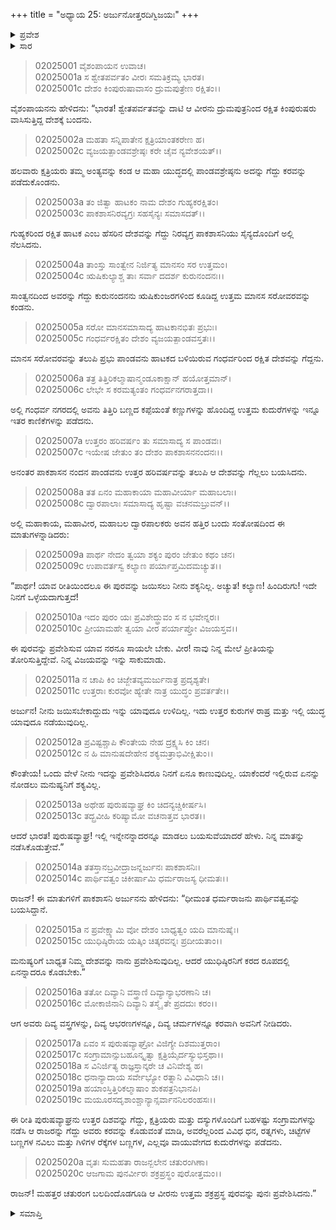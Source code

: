 +++
title = "ಅಧ್ಯಾಯ 25: ಅರ್ಜುನೋತ್ತರದಿಗ್ವಿಜಯಃ"
+++

<details><summary>ಪ್ರವೇಶ</summary>


।।   ಓಂ ಓಂ ನಮೋ ನಾರಾಯಣಾಯ।।   ಶ್ರೀ ವೇದವ್ಯಾಸಾಯ ನಮಃ ।।

ಶ್ರೀ ಕೃಷ್ಣದ್ವೈಪಾಯನ ವೇದವ್ಯಾಸ ವಿರಚಿತ  

**ಶ್ರೀ ಮಹಾಭಾರತ**

**ಸಭಾ ಪರ್ವ**

**ದಿಗ್ವಿಜಯ ಪರ್ವ**

**ಅಧ್ಯಾಯ 25**

</details>


<details><summary>ಸಾರ</summary>

ಉತ್ತರ ದಿಕ್ಕನ್ನು ಗೆದ್ದು ಅರ್ಜುನನು ಮರಳಿದುದು (1-20).

</details>



> 02025001 ವೈಶಂಪಾಯನ ಉವಾಚ।  
02025001a ಸ ಶ್ವೇತಪರ್ವತಂ ವೀರಃ ಸಮತಿಕ್ರಮ್ಯ ಭಾರತ।  
02025001c ದೇಶಂ ಕಿಂಪುರುಷಾವಾಸಂ ದ್ರುಮಪುತ್ರೇಣ ರಕ್ಷಿತಂ।।

ವೈಶಂಪಾಯನನು ಹೇಳಿದನು: “ಭಾರತ! ಶ್ವೇತಪರ್ವತವನ್ನು ದಾಟಿ ಆ ವೀರನು ದ್ರುಮಪುತ್ರನಿಂದ ರಕ್ಷಿತ ಕಿಂಪುರುಷರು ವಾಸಿಸುತ್ತಿದ್ದ ದೇಶಕ್ಕೆ ಬಂದನು.

> 02025002a ಮಹತಾ ಸನ್ನಿಪಾತೇನ ಕ್ಷತ್ರಿಯಾಂತಕರೇಣ ಹ।  
02025002c ವ್ಯಜಯತ್ಪಾಂಡವಶ್ರೇಷ್ಠಃ ಕರೇ ಚೈವ ನ್ಯವೇಶಯತ್।।

ಹಲವಾರು ಕ್ಷತ್ರಿಯರು ತಮ್ಮ ಅಂತ್ಯವನ್ನು ಕಂಡ ಆ ಮಹಾ ಯುದ್ಧದಲ್ಲಿ ಪಾಂಡವಶ್ರೇಷ್ಠನು ಅದನ್ನು ಗೆದ್ದು ಕರವನ್ನು ಪಡೆದುಕೊಂಡನು.

> 02025003a ತಂ ಜಿತ್ವಾ ಹಾಟಕಂ ನಾಮ ದೇಶಂ ಗುಹ್ಯಕರಕ್ಷಿತಂ।  
02025003c ಪಾಕಶಾಸನಿರವ್ಯಗ್ರಃ ಸಹಸೈನ್ಯಃ ಸಮಾಸದತ್।।

ಗುಹ್ಯಕರಿಂದ ರಕ್ಷಿತ ಹಾಟಕ ಎಂಬ ಹೆಸರಿನ ದೇಶವನ್ನು ಗೆದ್ದು ನಿರವ್ಯಗ್ರ ಪಾಕಶಾಸನಿಯು ಸೈನ್ಯದೊಂದಿಗೆ ಅಲ್ಲಿ ನೆಲಸಿದನು.

> 02025004a ತಾಂಸ್ತು ಸಾಂತ್ವೇನ ನಿರ್ಜಿತ್ಯ ಮಾನಸಂ ಸರ ಉತ್ತಮಂ।  
02025004c ಋಷಿಕುಲ್ಯಾಶ್ಚ ತಾಃ ಸರ್ವಾ ದದರ್ಶ ಕುರುನಂದನಃ।।

ಸಾಂತ್ವನದಿಂದ ಅವರನ್ನು ಗೆದ್ದು ಕುರುನಂದನನು ಋಷಿಕುಂಜರಗಳಿಂದ ಕೂಡಿದ್ದ ಉತ್ತಮ ಮಾನಸ ಸರೋವರವನ್ನು ಕಂಡನು.

> 02025005a ಸರೋ ಮಾನಸಮಾಸಾದ್ಯ ಹಾಟಕಾನಭಿತಃ ಪ್ರಭುಃ।  
02025005c ಗಂಧರ್ವರಕ್ಷಿತಂ ದೇಶಂ ವ್ಯಜಯತ್ಪಾಂಡವಸ್ತತಃ।।

ಮಾನಸ ಸರೋವರವನ್ನು ತಲುಪಿ ಪ್ರಭು ಪಾಂಡವನು ಹಾಟಕದ ಬಳಿಯಿರುವ ಗಂಧರ್ವರಿಂದ ರಕ್ಷಿತ ದೇಶವನ್ನು ಗೆದ್ದನು.

> 02025006a  ತತ್ರ ತಿತ್ತಿರಿಕಲ್ಮಾಷಾನ್ಮಂಡೂಕಾಕ್ಷಾನ್ ಹಯೋತ್ತಮಾನ್।  
02025006c ಲೇಭೇ ಸ ಕರಮತ್ಯಂತಂ ಗಂಧರ್ವನಗರಾತ್ತದಾ।।

ಅಲ್ಲಿ ಗಂಧರ್ವ ನಗರದಲ್ಲಿ ಅವನು ತಿತ್ತಿರಿ ಬಣ್ಣದ ಕಪ್ಪೆಯಂತೆ ಕಣ್ಣುಗಳನ್ನು ಹೊಂದಿದ್ದ ಉತ್ತಮ ಕುದುರೆಗಳನ್ನು ಇನ್ನೂ ಇತರ ಕಾಣಿಕೆಗಳನ್ನು ಪಡೆದನು.

> 02025007a ಉತ್ತರಂ ಹರಿವರ್ಷಂ ತು ಸಮಾಸಾದ್ಯ ಸ ಪಾಂಡವಃ।  
02025007c ಇಯೇಷ ಜೇತುಂ ತಂ ದೇಶಂ ಪಾಕಶಾಸನನಂದನಃ।।

ಅನಂತರ ಪಾಕಶಾಸನ ನಂದನ ಪಾಂಡವನು ಉತ್ತರ ಹರಿವರ್ಷವನ್ನು ತಲುಪಿ ಆ ದೇಶವನ್ನು ಗೆಲ್ಲಲು ಬಯಸಿದನು.

> 02025008a ತತ ಏನಂ ಮಹಾಕಾಯಾ ಮಹಾವೀರ್ಯಾ ಮಹಾಬಲಾಃ।  
02025008c ದ್ವಾರಪಾಲಾಃ ಸಮಾಸಾದ್ಯ ಹೃಷ್ಟಾ ವಚನಮಬ್ರುವನ್।।

ಅಲ್ಲಿ ಮಹಾಕಾಯ, ಮಹಾವೀರ, ಮಹಾಬಲ ದ್ವಾರಪಾಲಕರು ಅವನ ಹತ್ತಿರ ಬಂದು ಸಂತೋಷದಿಂದ ಈ ಮಾತುಗಳನ್ನಾಡಿದರು:

> 02025009a ಪಾರ್ಥ ನೇದಂ ತ್ವಯಾ ಶಕ್ಯಂ ಪುರಂ ಜೇತುಂ ಕಥಂ ಚನ।  
02025009c ಉಪಾವರ್ತಸ್ವ ಕಲ್ಯಾಣ ಪರ್ಯಾಪ್ತಮಿದಮಚ್ಯುತ।।

“ಪಾರ್ಥ! ಯಾವ ರೀತಿಯಿಂದಲೂ ಈ ಪುರವನ್ನು ಜಯಿಸಲು ನೀನು ಶಕ್ಯನಿಲ್ಲ. ಅಚ್ಯುತ! ಕಲ್ಯಾಣ! ಹಿಂದಿರುಗು! ಇದೇ ನಿನಗೆ ಒಳ್ಳೆಯದಾಗುತ್ತದೆ!

> 02025010a ಇದಂ ಪುರಂ ಯಃ ಪ್ರವಿಶೇದ್ಧ್ರುವಂ ಸ ನ ಭವೇನ್ನರಃ।  
02025010c ಪ್ರೀಯಾಮಹೇ ತ್ವಯಾ ವೀರ ಪರ್ಯಾಪ್ತೋ ವಿಜಯಸ್ತವ।।

ಈ ಪುರವನ್ನು ಪ್ರವೇಶಿಸುವ ಯಾವ ನರನೂ ಸಾಯಲೇ ಬೇಕು. ವೀರ! ನಾವು ನಿನ್ನ ಮೇಲೆ ಪ್ರೀತಿಯನ್ನು ತೋರಿಸುತ್ತಿದ್ದೇವೆ. ನಿನ್ನ ವಿಜಯವನ್ನು ಇನ್ನು ಸಾಕುಮಾಡು.

> 02025011a ನ ಚಾಪಿ ಕಿಂ ಚಿಜ್ಜೇತವ್ಯಮರ್ಜುನಾತ್ರ ಪ್ರದೃಶ್ಯತೇ।   
02025011c ಉತ್ತರಾಃ ಕುರವೋ ಹ್ಯೇತೇ ನಾತ್ರ ಯುದ್ಧಂ ಪ್ರವರ್ತತೇ।।

ಅರ್ಜುನ! ನೀನು ಜಯಿಸಬೇಕಾದ್ದುದು ಇನ್ನು ಯಾವುದೂ ಉಳಿದಿಲ್ಲ. ಇದು ಉತ್ತರ ಕುರುಗಳ ರಾಷ್ರ ಮತ್ತು ಇಲ್ಲಿ ಯುದ್ಧ ಯಾವುದೂ ನಡೆಯುವುದಿಲ್ಲ.

> 02025012a ಪ್ರವಿಷ್ಟಶ್ಚಾಪಿ ಕೌಂತೇಯ ನೇಹ ದ್ರಕ್ಷ್ಯಸಿ ಕಿಂ ಚನ।  
02025012c ನ ಹಿ ಮಾನುಷದೇಹೇನ ಶಕ್ಯಮತ್ರಾಭಿವೀಕ್ಷಿತುಂ।।

ಕೌಂತೇಯ! ಒಂದು ವೇಳೆ ನೀನು ಇದನ್ನು ಪ್ರವೇಶಿಸಿದರೂ ನಿನಗೆ ಏನೂ ಕಾಣುವುದಿಲ್ಲ. ಯಾಕೆಂದರೆ ಇಲ್ಲಿರುವ ಏನನ್ನು ನೋಡಲು ಮನುಷ್ಯನಿಗೆ ಶಕ್ಯವಿಲ್ಲ.

> 02025013a ಅಥೇಹ ಪುರುಷವ್ಯಾಘ್ರ ಕಿಂ ಚಿದನ್ಯಚ್ಚಿಕೀರ್ಷಸಿ।  
02025013c ತದ್ಬ್ರವೀಹಿ ಕರಿಷ್ಯಾಮೋ ವಚನಾತ್ತವ ಭಾರತ।।

ಆದರೆ ಭಾರತ! ಪುರುಷವ್ಯಾಘ್ರ! ಇಲ್ಲಿ ಇನ್ನೇನನ್ನಾದರನ್ನೂ ಮಾಡಲು ಬಯಸುವೆಯಾದರೆ ಹೇಳು. ನಿನ್ನ ಮಾತನ್ನು ನಡೆಸಿಕೊಡುತ್ತೇವೆ.”

> 02025014a ತತಸ್ತಾನಬ್ರವೀದ್ರಾಜನ್ನರ್ಜುನಃ ಪಾಕಶಾಸನಿಃ।  
02025014c ಪಾರ್ಥಿವತ್ವಂ ಚಿಕೀರ್ಷಾಮಿ ಧರ್ಮರಾಜಸ್ಯ ಧೀಮತಃ।।

ರಾಜನ್! ಈ ಮಾತುಗಳಿಗೆ ಪಾಕಶಾಸನಿ ಅರ್ಜುನನು ಹೇಳಿದನು: “ಧೀಮಂತ ಧರ್ಮರಾಜನು ಪಾರ್ಥಿವತ್ವವನ್ನು ಬಯಸಿದ್ದಾನೆ.

> 02025015a ನ ಪ್ರವೇಕ್ಷ್ಯಾಮಿ ವೋ ದೇಶಂ ಬಾಧ್ಯತ್ವಂ ಯದಿ ಮಾನುಷೈಃ।  
02025015c ಯುಧಿಷ್ಠಿರಾಯ ಯತ್ಕಿಂ ಚಿತ್ಕರವನ್ನಃ ಪ್ರದೀಯತಾಂ।।

ಮನುಷ್ಯರಿಗೆ ಬಾಧ್ಯತ ನಿಮ್ಮ ದೇಶವನ್ನು ನಾನು ಪ್ರವೇಶಿಸುವುದಿಲ್ಲ. ಆದರೆ ಯುಧಿಷ್ಠಿರನಿಗೆ ಕರದ ರೂಪದಲ್ಲಿ ಏನನ್ನಾದರೂ ಕೊಡಬೇಕು.”

> 02025016a ತತೋ ದಿವ್ಯಾನಿ ವಸ್ತ್ರಾಣಿ ದಿವ್ಯಾನ್ಯಾಭರಣಾನಿ ಚ।  
02025016c ಮೋಕಾಜಿನಾನಿ ದಿವ್ಯಾನಿ ತಸ್ಮೈ ತೇ ಪ್ರದದುಃ ಕರಂ।।

ಆಗ ಅವರು ದಿವ್ಯ ವಸ್ತ್ರಗಳನ್ನು, ದಿವ್ಯ ಆಭರಣಗಳನ್ನೂ, ದಿವ್ಯ ಚರ್ಮಗಳನ್ನೂ ಕರವಾಗಿ ಅವನಿಗೆ ನೀಡಿದರು.

> 02025017a ಏವಂ ಸ ಪುರುಷವ್ಯಾಘ್ರೋ ವಿಜಿಗ್ಯೇ ದಿಶಮುತ್ತರಾಂ।  
02025017c ಸಂಗ್ರಾಮಾನ್ಸುಬಹೂನ್ಕೃತ್ವಾ ಕ್ಷತ್ರಿಯೈರ್ದಸ್ಯುಭಿಸ್ತಥಾ।।  
02025018a ಸ ವಿನಿರ್ಜಿತ್ಯ ರಾಜ್ಞಸ್ತಾನ್ಕರೇ ಚ ವಿನಿವೇಶ್ಯ ಹ।  
02025018c ಧನಾನ್ಯಾದಾಯ ಸರ್ವೇಭ್ಯೋ ರತ್ನಾನಿ ವಿವಿಧಾನಿ ಚ।।  
02025019a ಹಯಾಂಸ್ತಿತ್ತಿರಿಕಲ್ಮಾಷಾಂ ಶುಕಪತ್ರನಿಭಾನಪಿ।  
02025019c ಮಯೂರಸದೃಶಾಂಶ್ಚಾನ್ಯಾನ್ಸರ್ವಾನನಿಲರಂಹಸಃ।।

ಈ ರೀತಿ ಪುರುಷವ್ಯಾಘ್ರನು ಉತ್ತರ ದಿಶವನ್ನು ಗೆದ್ದು, ಕ್ಷತ್ರಿಯರು ಮತ್ತು ದಸ್ಯುಗಳೊಂದಿಗೆ ಬಹಳಷ್ಟು ಸಂಗ್ರಾಮಗಳನ್ನು ನಡೆಸಿ ಆ ರಾಜರನ್ನು ಗೆದ್ದು ಅವರು ಕರವನ್ನು ಕೊಡುವಂತೆ ಮಾಡಿ, ಅವರೆಲ್ಲರಿಂದ ವಿವಿಧ ಧನ, ರತ್ನಗಳು, ಚಿಟ್ಟೆಗಳ ಬಣ್ಣಗಳ ನವಿಲು ಮತ್ತು ಗಿಳಿಗಳ ರೆಕ್ಕೆಗಳ ಬಣ್ಣಗಳ, ಎಲ್ಲವೂ ವಾಯುವೇಗದ ಕುದುರೆಗಳನ್ನು ಪಡೆದನು.

> 02025020a ವೃತಃ ಸುಮಹತಾ ರಾಜನ್ಬಲೇನ ಚತುರಂಗಿಣಾ।  
02025020c ಆಜಗಾಮ ಪುನರ್ವೀರಃ ಶಕ್ರಪ್ರಸ್ಥಂ ಪುರೋತ್ತಮಂ।।

ರಾಜನ್! ಮಹತ್ತರ ಚತುರಂಗ ಬಲದಿಂದೊಡಗೂಡಿ ಆ ವೀರನು ಉತ್ತಮ ಶಕ್ರಪ್ರಸ್ಥ ಪುರವನ್ನು ಪುನಃ ಪ್ರವೇಶಿಸಿದನು.”




<details><summary>ಸಮಾಪ್ತಿ</summary>


ಇತಿ ಶ್ರೀ ಮಹಾಭಾರತೇ ಸಭಾಪರ್ವಣಿ ದಿಗ್ವಿಜಯಪರ್ವಣಿ ಅರ್ಜುನೋತ್ತರದಿಗ್ವಿಜಯೇ ಪಂಚವಿಂಶೋಽಧ್ಯಾಯಃ।।  
ಇದು ಶ್ರೀ ಮಹಾಭಾರತದಲ್ಲಿ ಸಭಾಪರ್ವದಲ್ಲಿ ದಿಗ್ವಿಜಯಪರ್ವದಲ್ಲಿ ಅರ್ಜುನೋತ್ತರದಿಗ್ವಿಜಯ ಎನ್ನುವ ಇಪ್ಪತ್ತೈದನೆಯ ಅಧ್ಯಾಯವು.



</details>

[^1]: ಅರ್ಜುನ, ಭೀಮ ಮತ್ತು ನಕುಲ-ಸಹದೇವರು ಒಂದೇ ಸಮಯದಲ್ಲಿ ನಾಲ್ಕೂ ದಿಕ್ಕುಗಳನ್ನು ಜಯಿಸಿದರು.


